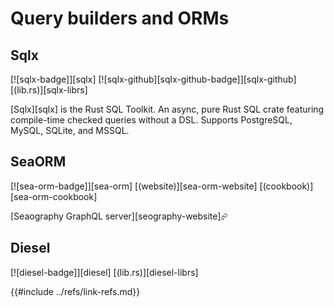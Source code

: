 # Query builders and ORMs

## Sqlx

[![sqlx-badge]][sqlx]  [![sqlx-github][sqlx-github-badge]][sqlx-github]  [(lib.rs)][sqlx-librs]

[Sqlx][sqlx] is the Rust SQL Toolkit. An async, pure Rust SQL crate featuring compile-time checked queries without a DSL. Supports PostgreSQL, MySQL, SQLite, and MSSQL.

## SeaORM

[![sea-orm-badge]][sea-orm] [(website)][sea-orm-website] [(cookbook)][sea-orm-cookbook]

[Seaography GraphQL server][seography-website]⮳

## Diesel

[![diesel-badge]][diesel] [(lib.rs)][diesel-librs]

{{#include ../refs/link-refs.md}}
